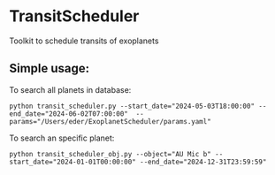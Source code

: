 # TransitScheduler
Toolkit to schedule transits of exoplanets

Simple usage:
--
To search all planets in database:
```
python transit_scheduler.py --start_date="2024-05-03T18:00:00" --end_date="2024-06-02T07:00:00"  --params="/Users/eder/ExoplanetScheduler/params.yaml"
```
To search an specific planet:
```
python transit_scheduler_obj.py --object="AU Mic b" --start_date="2024-01-01T00:00:00" --end_date="2024-12-31T23:59:59"
```
